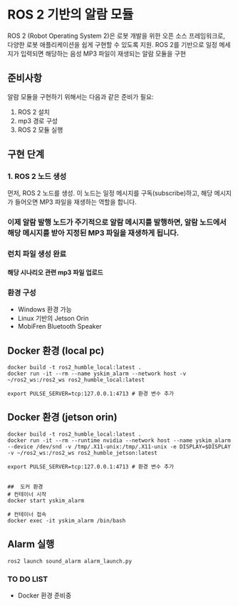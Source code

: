 # ROS 2 기반의 알람 모듈

ROS 2 (Robot Operating System 2)은 로봇 개발을 위한 오픈 소스 프레임워크로, 다양한 로봇 애플리케이션을 쉽게 구현할 수 있도록 지원. ROS 2를 기반으로 일정 메세지가 입력되면 해당하는 음성 MP3 파일이 재생되는 알람 모듈을 구현

## 준비사항

알람 모듈을 구현하기 위해서는 다음과 같은 준비가 필요:

1. ROS 2 설치
2. mp3 경로 구성
3. ROS 2 모듈 실행

## 구현 단계

### 1. ROS 2 노드 생성

먼저, ROS 2 노드를 생성. 이 노드는 일정 메시지를 구독(subscribe)하고, 해당 메시지가 들어오면 MP3 파일을 재생하는 역할을 합니다.

### 이제 알람 발행 노드가 주기적으로 알람 메시지를 발행하면, 알람 노드에서 해당 메시지를 받아 지정된 MP3 파일을 재생하게 됩니다.

### 런치 파일 생성 완료

#### 해당 시나리오 관련 mp3 파일 업로드

### 환경 구성
- Windows 환경 가능
- Linux 기반의 Jetson Orin
- MobiFren Bluetooth Speaker

## Docker 환경 (local pc)
```
docker build -t ros2_humble_local:latest .
docker run -it --rm --name yskim_alarm --network host -v ~/ros2_ws:/ros2_ws ros2_humble_local:latest

export PULSE_SERVER=tcp:127.0.0.1:4713 # 환경 변수 추가
```

## Docker 환경 (jetson orin)
```
docker build -t ros2_humble_local:latest .
docker run -it --rm --runtime nvidia --network host --name yskim_alarm --device /dev/snd -v /tmp/.X11-unix:/tmp/.X11-unix -e DISPLAY=$DISPLAY -v ~/ros2_ws:/ros2_ws ros2_humble_jetson:latest

export PULSE_SERVER=tcp:127.0.0.1:4713 # 환경 변수 추가


##  도커 환경
# 컨테이너 시작
docker start yskim_alarm

# 컨테이너 접속
docker exec -it yskim_alarm /bin/bash
```


## Alarm 실행 
```
ros2 launch sound_alarm alarm_launch.py
```
### TO DO LIST
- Docker 환경 준비중
